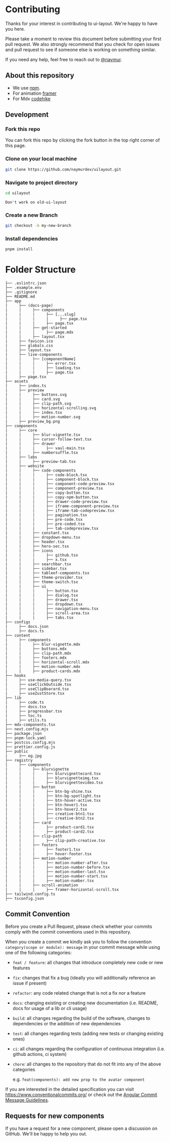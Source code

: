 # Contributing

Thanks for your interest in contributing to ui-layout. We're happy to have you here.

Please take a moment to review this document before submitting your first pull request. We also strongly recommend that you check for open issues and pull request to see if someone else is working on something similar.

If you need any help, feel free to reach out to [@naymur](https://x.com/naymur_dev).

## About this repository

- We use [npm](https://docs.npmjs.com).
- For animation [framer](https://www.framer.com/motion)
- For Mdx [codehike](https://codehike.org/docs/)

## Development

### Fork this repo

You can fork this repo by clicking the fork button in the top right corner of this page.

### Clone on your local machine

```bash
git clone https://github.com/naymurdev/uilayout.git
```

### Navigate to project directory

```bash
cd uilayout
```
`Don't work on old-ui-layout`

### Create a new Branch

```bash
git checkout -b my-new-branch
```

### Install dependencies

```bash
pnpm install
```

# Folder Structure

```
├── .eslintrc.json
├── .example.env
├── .gitignore
├── README.md
├── app
|     ├── (docs-page)
|     |     ├── components
|     |     |     ├── [...slug]
|     |     |     |     ├── page.tsx
|     |     |     ├── page.tsx
|     |     ├── get-started
|     |     |     ├── page.mdx
|     |     ├── layout.tsx
|     ├── favicon.ico
|     ├── globals.css
|     ├── layout.tsx
|     ├── live-components
|     |     ├── [componentName]
|     |     |     ├── error.tsx
|     |     |     ├── loading.tsx
|     |     |     ├── page.tsx
|     ├── page.tsx
├── assets
|     ├── index.ts
|     ├── preview
|     |     ├── buttons.svg
|     |     ├── card.svg
|     |     ├── clip-path.svg
|     |     ├── horizontal-scrolling.svg
|     |     ├── index.tsx
|     |     ├── motion-number.svg
|     ├── preview_bg.png
├── components
|     ├── core
|     |     ├── blur-vignette.tsx
|     |     ├── cursor-follow-text.tsx
|     |     ├── drawer
|     |     |     ├── vaul-main.tsx
|     |     ├── numbersuffle.tsx
|     ├── labs
|     |     ├── preview-tab.tsx
|     ├── website
|     |     ├── code-components
|     |     |     ├── code-block.tsx
|     |     |     ├── component-block.tsx
|     |     |     ├── component-code-preview.tsx
|     |     |     ├── component-preview.tsx
|     |     |     ├── copy-button.tsx
|     |     |     ├── copy-npm-button.tsx
|     |     |     ├── drawer-code-preview.tsx
|     |     |     ├── iframe-component-preview.tsx
|     |     |     ├── iframe-tab-codepreview.tsx
|     |     |     ├── pagination.tsx
|     |     |     ├── pre-code.tsx
|     |     |     ├── pre-coded.tsx
|     |     |     ├── tab-codepreview.tsx
|     |     ├── constant.tsx
|     |     ├── dropdown-menu.tsx
|     |     ├── header.tsx
|     |     ├── hero-sec.tsx
|     |     ├── icons
|     |     |     ├── github.tsx
|     |     |     ├── x.tsx
|     |     ├── searchbar.tsx
|     |     ├── sidebar.tsx
|     |     ├── tableof-compoents.tsx
|     |     ├── theme-provider.tsx
|     |     ├── theme-switch.tsx
|     |     ├── ui
|     |     |     ├── button.tsx
|     |     |     ├── dialog.tsx
|     |     |     ├── drawer.tsx
|     |     |     ├── dropdown.tsx
|     |     |     ├── navigation-menu.tsx
|     |     |     ├── scroll-area.tsx
|     |     |     ├── tabs.tsx
├── configs
|     ├── docs.json
|     ├── docs.ts
├── content
|     ├── components
|     |     ├── blur-vignette.mdx
|     |     ├── buttons.mdx
|     |     ├── clip-path.mdx
|     |     ├── footers.mdx
|     |     ├── horizontal-scroll.mdx
|     |     ├── motion-number.mdx
|     |     ├── product-cards.mdx
├── hooks
|     ├── use-media-query.tsx
|     ├── useClickOutside.tsx
|     ├── useClipBoarard.tsx
|     ├── useZustStore.tsx
├── lib
|     ├── code.ts
|     ├── docs.tsx
|     ├── progressbar.tsx
|     ├── toc.ts
|     ├── utils.ts
├── mdx-components.tsx
├── next.config.mjs
├── package.json
├── pnpm-lock.yaml
├── postcss.config.mjs
├── prettier.config.js
├── public
|     ├── og.jpg
├── registry
|     ├── components
|     |     ├── blurvignette
|     |     |     ├── blurvignettecard.tsx
|     |     |     ├── blurvignetteimg.tsx
|     |     |     ├── blurvignettevideo.tsx
|     |     ├── button
|     |     |     ├── btn-bg-shine.tsx
|     |     |     ├── btn-bg-spotlight.tsx
|     |     |     ├── btn-hover-active.tsx
|     |     |     ├── btn-hover1.tsx
|     |     |     ├── btn-hover2.tsx
|     |     |     ├── creative-btn1.tsx
|     |     |     ├── creative-btn2.tsx
|     |     ├── card
|     |     |     ├── product-card1.tsx
|     |     |     ├── product-card2.tsx
|     |     ├── clip-path
|     |     |     ├── clip-path-creative.tsx
|     |     ├── footers
|     |     |     ├── footer1.tsx
|     |     |     ├── hover-footer.tsx
|     |     ├── motion-number
|     |     |     ├── motion-number-after.tsx
|     |     |     ├── motion-number-before.tsx
|     |     |     ├── motion-number-last.tsx
|     |     |     ├── motion-number-start.tsx
|     |     |     ├── motion-number.tsx
|     |     ├── scroll-animation
|     |     |     ├── framer-horizontal-scroll.tsx
├── tailwind.config.ts
├── tsconfig.json
```

## Commit Convention

Before you create a Pull Request, please check whether your commits comply with
the commit conventions used in this repository.

When you create a commit we kindly ask you to follow the convention
`category(scope or module): message` in your commit message while using one of
the following categories:

- `feat / feature`: all changes that introduce completely new code or new
  features
- `fix`: changes that fix a bug (ideally you will additionally reference an
  issue if present)
- `refactor`: any code related change that is not a fix nor a feature
- `docs`: changing existing or creating new documentation (i.e. README, docs for
  usage of a lib or cli usage)
- `build`: all changes regarding the build of the software, changes to
  dependencies or the addition of new dependencies
- `test`: all changes regarding tests (adding new tests or changing existing
  ones)
- `ci`: all changes regarding the configuration of continuous integration (i.e.
  github actions, ci system)
- `chore`: all changes to the repository that do not fit into any of the above
  categories

  e.g. `feat(components): add new prop to the avatar component`

If you are interested in the detailed specification you can visit
https://www.conventionalcommits.org/ or check out the
[Angular Commit Message Guidelines](https://github.com/angular/angular/blob/22b96b9/CONTRIBUTING.md#-commit-message-guidelines).

## Requests for new components

If you have a request for a new component, please open a discussion on GitHub. We'll be happy to help you out.
